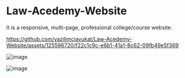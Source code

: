 # Law-Acedemy-Website
It is a responsive, multi-page, professional college/course website.


https://github.com/yazilimciavukat/Law-Acedemy-Website/assets/125596720/f22c1c9c-e6b1-41a1-8c62-09fb49e5f369


![image](https://github.com/yazilimciavukat/Law-Acedemy-Website/assets/125596720/21e43a43-db25-4d7d-9d0c-fb634765bec8)

![image](https://github.com/yazilimciavukat/Law-Acedemy-Website/assets/125596720/905a125e-43fd-437a-bb27-408faf85144a)



